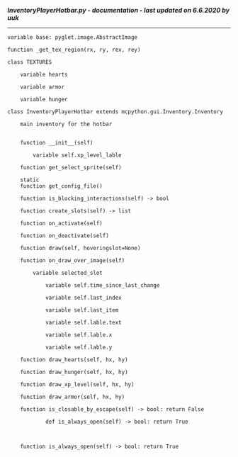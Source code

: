 ***InventoryPlayerHotbar.py - documentation - last updated on 6.6.2020 by uuk***
___

    variable base: pyglet.image.AbstractImage

    function _get_tex_region(rx, ry, rex, rey)

    class TEXTURES

        variable hearts

        variable armor

        variable hunger

    class InventoryPlayerHotbar extends mcpython.gui.Inventory.Inventory
        
        main inventory for the hotbar


        function __init__(self)

            variable self.xp_level_lable

        function get_select_sprite(self)

        static
        function get_config_file()

        function is_blocking_interactions(self) -> bool

        function create_slots(self) -> list

        function on_activate(self)

        function on_deactivate(self)

        function draw(self, hoveringslot=None)

        function on_draw_over_image(self)

            variable selected_slot

                variable self.time_since_last_change

                variable self.last_index

                variable self.last_item

                variable self.lable.text

                variable self.lable.x

                variable self.lable.y

        function draw_hearts(self, hx, hy)

        function draw_hunger(self, hx, hy)

        function draw_xp_level(self, hx, hy)

        function draw_armor(self, hx, hy)

        function is_closable_by_escape(self) -> bool: return False
                
                def is_always_open(self) -> bool: return True
                
                

        function is_always_open(self) -> bool: return True
                
                